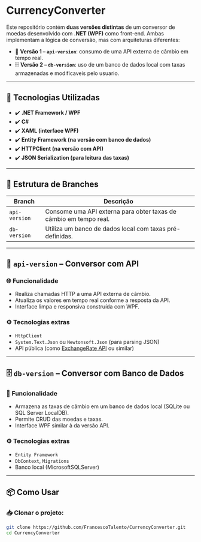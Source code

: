 # CurrencyConverter


Este repositório contém **duas versões distintas** de um conversor de moedas desenvolvido com **.NET (WPF)** como front-end. Ambas implementam a lógica de conversão, mas com arquiteturas diferentes:

- 🔗 **Versão 1 – `api-version`**: consumo de uma API externa de câmbio em tempo real.
- 🗄 **Versão 2 – `db-version`**: uso de um banco de dados local com taxas armazenadas e modificaveis pelo usuario.

---

## 🧩 Tecnologias Utilizadas

- ✔️ **.NET Framework / WPF**
- ✔️ **C#**
- ✔️ **XAML (interface WPF)**
- ✔️ **Entity Framework (na versão com banco de dados)**
- ✔️ **HTTPClient (na versão com API)**
- ✔️ **JSON Serialization (para leitura das taxas)**


---

## 📂 Estrutura de Branches

| Branch         | Descrição                                                                |
|----------------|--------------------------------------------------------------------------|
| `api-version`  | Consome uma API externa para obter taxas de câmbio em tempo real.        |
| `db-version`   | Utiliza um banco de dados local com taxas pré-definidas.                 |

---

## 🔗 `api-version` – Conversor com API

### 🌐 Funcionalidade
- Realiza chamadas HTTP a uma API externa de câmbio.
- Atualiza os valores em tempo real conforme a resposta da API.
- Interface limpa e responsiva construída com WPF.

### ⚙️ Tecnologias extras
- `HttpClient`
- `System.Text.Json` ou `Newtonsoft.Json` (para parsing JSON)
- API pública (como [ExchangeRate API](https://www.exchangerate-api.com/) ou similar)

---

## 🗄 `db-version` – Conversor com Banco de Dados

### 🧱 Funcionalidade
- Armazena as taxas de câmbio em um banco de dados local (SQLite ou SQL Server LocalDB).
- Permite CRUD das moedas e taxas.
- Interface WPF similar à da versão API.

### ⚙️ Tecnologias extras
- `Entity Framework`
- `DbContext`, `Migrations`
- Banco local (MicrosoftSQLServer)

---

## 📦 Como Usar

### 📥 Clonar o projeto:

```bash
git clone https://github.com/FrancescoTalento/CurrencyConverter.git
cd CurrencyConverter

